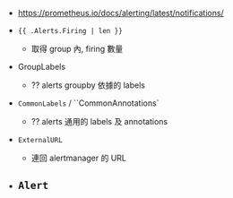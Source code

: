 - https://prometheus.io/docs/alerting/latest/notifications/

- `{{ .Alerts.Firing | len }}` 
    - 取得 group 內, firing 數量
- GroupLabels
    - ?? alerts groupby 依據的 labels
- `CommonLabels` / ``CommonAnnotations`
    - ?? alerts 通用的 labels 及 annotations
- `ExternalURL`
    - 連回 alertmanager 的 URL
- `Alert`
    - 